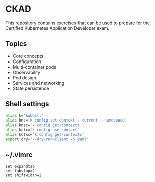 # CKAD
This repository contains exercises that can be used to prepare for the Certified Kubernetes Application Developer exam.

## Topics
* Core concepts
* Configuration
* Multi-container pods
* Observability
* Pod design
* Services and networking
* State persistence

## Shell settings

```bash
alias k='kubectl'
alias kns='k config set-context --current --namespace'
alias knsc='k config get-contexts'
alias kctx='k config use-context'
alias kctxc='k config get-contexts'
export dry='--dry-run=client -o yaml'
```

## ~/.vimrc
```
set expandtab
set tabstop=2
set shiftwidth=2
```
